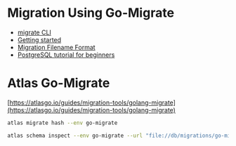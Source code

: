 # Migration Using Go-Migrate
- [migrate CLI](https://github.com/golang-migrate/migrate/tree/master/cmd/migrate)
- [Getting started](https://github.com/golang-migrate/migrate/blob/856ea12df9d230b0145e23d951b7dbd6b86621cb/GETTING_STARTED.md)
- [Migration Filename Format](https://github.com/golang-migrate/migrate/blob/856ea12df9d230b0145e23d951b7dbd6b86621cb/MIGRATIONS.md)
- [PostgreSQL tutorial for beginners](https://github.com/golang-migrate/migrate/blob/856ea12df9d230b0145e23d951b7dbd6b86621cb/database/postgres/TUTORIAL.md)

# Atlas Go-Migrate
[https://atlasgo.io/guides/migration-tools/golang-migrate](https://atlasgo.io/guides/migration-tools/golang-migrate)

```bash
atlas migrate hash --env go-migrate
```

```bash
atlas schema inspect --env go-migrate --url "file://db/migrations/go-migrate" --format "{{ sql . \"  \" }}" > ./db/migrations/go-migrate/schema.sql
```
